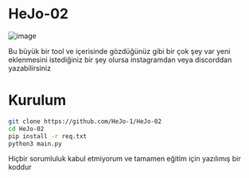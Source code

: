 # HeJo-02
![image](https://github.com/HeJo-1/HeJo-02/assets/152224096/94048886-555e-48c4-b23a-c356ff14501e)


Bu büyük bir tool ve içerisinde gözdüğünüz gibi bir çok şey var yeni eklenmesini istediğiniz bir şey olursa instagramdan veya discorddan yazabilirsiniz

# Kurulum
  ```bash
git clone https://github.com/HeJo-1/HeJo-02
cd HeJo-02
pip install -r req.txt
python3 main.py
  ```
Hiçbir sorumluluk kabul etmiyorum ve tamamen eğitim için yazılımış bir koddur
